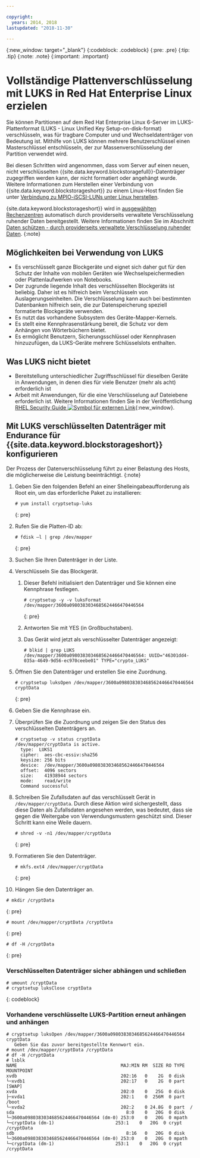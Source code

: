 ```yaml
---

copyright:
  years: 2014, 2018
lastupdated: "2018-11-30"

---
```

{:new_window: target="_blank"}
{:codeblock: .codeblock}
{:pre: .pre}
{:tip: .tip}
{:note: .note}
{:important: .important}

# Vollständige Plattenverschlüsselung mit LUKS in Red Hat Enterprise Linux erzielen

Sie können Partitionen auf dem Red Hat Enterprise Linux 6-Server im LUKS-Plattenformat (LUKS - Linux Unified Key Setup-on-disk-format) verschlüsseln, was für tragbare Computer und und Wechseldatenträger von Bedeutung ist. Mithilfe von LUKS können mehrere Benutzerschlüssel einen Masterschlüssel entschlüsseln, der zur Massenverschlüsselung der Partition verwendet wird.

Bei diesen Schritten wird angenommen, dass vom Server auf einen neuen, nicht verschlüsselten {{site.data.keyword.blockstoragefull}}-Datenträger zugegriffen werden kann, der nicht formatiert oder angehängt wurde. Weitere Informationen zum Herstellen einer Verbindung von {{site.data.keyword.blockstorageshort}} zu einem Linux-Host finden Sie unter [Verbindung zu MPIO-iSCSI-LUNs unter Linux herstellen](accessing_block_storage_linux.html).

{site.data.keyword.blockstorageshort}} wird in [ausgewählten Rechenzentren](new-ibm-block-and-file-storage-location-and-features.html) automatisch durch providerseits verwaltete Verschlüsselung ruhender Daten bereitgestellt. Weitere Informationen finden Sie im Abschnitt [Daten schützen - durch providerseits verwaltete Verschlüsselung ruhender Daten](block-file-storage-encryption-rest.html).
{:note}

## Möglichkeiten bei Verwendung von LUKS

- Es verschlüsselt ganze Blockgeräte und eignet sich daher gut für den Schutz der Inhalte von mobilen Geräten wie Wechselspeichermedien oder Plattenlaufwerken von Notebooks.
- Der zugrunde liegende Inhalt des verschlüsselten Blockgeräts ist beliebig. Daher ist es hilfreich beim Verschlüsseln von Auslagerungseinheiten. Die Verschlüsselung kann auch bei bestimmten Datenbanken hilfreich sein, die zur Datenspeicherung speziell formatierte Blockgeräte verwenden.
- Es nutzt das vorhandene Subsystem des Geräte-Mapper-Kernels.
- Es stellt eine Kennphrasenstärkung bereit, die Schutz vor dem Anhängen von Wörterbüchern bietet.
- Es ermöglicht Benutzern, Sicherungsschlüssel oder Kennphrasen hinzuzufügen, da LUKS-Geräte mehrere Schlüsselslots enthalten.


## Was LUKS nicht bietet

- Bereitstellung unterschiedlicher Zugriffsschlüssel für dieselben Geräte in Anwendungen, in denen dies für viele Benutzer (mehr als acht) erforderlich ist
- Arbeit mit Anwendungen, für die eine Verschlüsselung auf Dateiebene erforderlich ist. Weitere Informationen finden Sie in der Veröffentlichung [RHEL Security Guide ![Symbol für externen Link](../../icons/launch-glyph.svg "Symbol für externen Link")](https://access.redhat.com/documentation/en-US/Red_Hat_Enterprise_Linux/7/html/Security_Guide/sec-Encryption.html){:new_window}. 

## Mit LUKS verschlüsselten Datenträger mit Endurance für {{site.data.keyword.blockstorageshort}} konfigurieren

Der Prozess der Datenverschlüsselung führt zu einer Belastung des Hosts, die möglicherweise die Leistung beeinträchtigt.
{:note}

1. Geben Sie den folgenden Befehl an einer Shelleingabeaufforderung als Root ein, um das erforderliche Paket zu installieren:   <br/>
   ```
   # yum install cryptsetup-luks
   ```
   {: pre}
2. Rufen Sie die Platten-ID ab:<br/>
   ```
   # fdisk –l | grep /dev/mapper
   ```
   {: pre}
3. Suchen Sie Ihren Datenträger in der Liste.
4. Verschlüsseln Sie das Blockgerät.

   1. Dieser Befehl initialisiert den Datenträger und Sie können eine Kennphrase festlegen. <br/>

      ```
      # cryptsetup -y -v luksFormat /dev/mapper/3600a0980383034685624466470446564
      ```
      {: pre}

   2. Antworten Sie mit YES (in Großbuchstaben).

   3. Das Gerät wird jetzt als verschlüsselter Datenträger angezeigt:

      ```
      # blkid | grep LUKS
      /dev/mapper/3600a0980383034685624466470446564: UUID="46301dd4-035a-4649-9d56-ec970ceebe01" TYPE="crypto_LUKS"
      ```

5. Öffnen Sie den Datenträger und erstellen Sie eine Zuordnung.<br/>
   ```
   # cryptsetup luksOpen /dev/mapper/3600a0980383034685624466470446564 cryptData
   ```
   {: pre}
6. Geben Sie die Kennphrase ein.
7. Überprüfen Sie die Zuordnung und zeigen Sie den Status des verschlüsselten Datenträgers an.   <br/>
   ```
   # cryptsetup -v status cryptData
   /dev/mapper/cryptData is active.
     type:  LUKS1
     cipher:  aes-cbc-essiv:sha256
     keysize: 256 bits
     device:  /dev/mapper/3600a0980383034685624466470446564
     offset:  4096 sectors
     size:    41938944 sectors
     mode:    read/write
     Command successful
   ```
8. Schreiben Sie Zufallsdaten auf das verschlüsselt Gerät in `/dev/mapper/cryptData`. Durch diese Aktion wird sichergestellt, dass diese Daten als Zufallsdaten angesehen werden, was bedeutet, dass sie gegen die Weitergabe von Verwendungsmustern geschützt sind. Dieser Schritt kann eine Weile dauern.<br/>
    ```
    # shred -v -n1 /dev/mapper/cryptData
    ```
    {: pre}
9. Formatieren Sie den Datenträger.<br/>
   ```
   # mkfs.ext4 /dev/mapper/cryptData
   ```
   {: pre}
10. Hängen Sie den Datenträger an.<br/>
   ```
   # mkdir /cryptData
   ```
   {: pre}
   ```
   # mount /dev/mapper/cryptData /cryptData
   ```
   {: pre}
   ```
   # df -H /cryptData
   ```
   {: pre}

### Verschlüsselten Datenträger sicher abhängen und schließen
   ```
   # umount /cryptData
   # cryptsetup luksClose cryptData
   ```
   {: codeblock}

### Vorhandene verschlüsselte LUKS-Partition erneut anhängen und anhängen
   ```
   # cryptsetup luksOpen /dev/mapper/3600a0980383034685624466470446564 cryptData
      Geben Sie das zuvor bereitgestellte Kennwort ein.
   # mount /dev/mapper/cryptData /cryptData
   # df -H /cryptData
   # lsblk
   NAME                                       MAJ:MIN RM  SIZE RO TYPE  MOUNTPOINT
   xvdb                                       202:16   0    2G  0 disk
   └─xvdb1                                    202:17   0    2G  0 part  [SWAP]
   xvda                                       202:0    0   25G  0 disk
   ├─xvda1                                    202:1    0  256M  0 part  /boot
   └─xvda2                                    202:2    0 24.8G  0 part  /
   sda                                          8:0    0   20G  0 disk
   └─3600a0980383034685624466470446564 (dm-0) 253:0    0   20G  0 mpath
   └─cryptData (dm-1)                       253:1    0   20G  0 crypt /cryptData
   sdb                                          8:16   0   20G  0 disk
   └─3600a0980383034685624466470446564 (dm-0) 253:0    0   20G  0 mpath
   └─cryptData (dm-1)                       253:1    0   20G  0 crypt /cryptData
   ```
